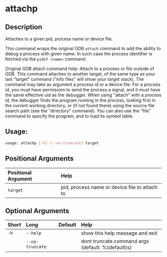 



# attachp

## Description


Attaches to a given pid, process name or device file.

This command wraps the original GDB `attach` command to add the ability
to debug a process with given name. In such case the process identifier is
fetched via the `pidof <name>` command.

Original GDB attach command help:
    Attach to a process or file outside of GDB.
    This command attaches to another target, of the same type as your last
    "target" command ("info files" will show your target stack).
    The command may take as argument a process id or a device file.
    For a process id, you must have permission to send the process a signal,
    and it must have the same effective uid as the debugger.
    When using "attach" with a process id, the debugger finds the
    program running in the process, looking first in the current working
    directory, or (if not found there) using the source file search path
    (see the "directory" command).  You can also use the "file" command
    to specify the program, and to load its symbol table.
## Usage:


```bash
usage: attachp [-h] [--no-truncate] target

```
## Positional Arguments

|Positional Argument|Help|
| :--- | :--- |
|`target`|pid, process name or device file to attach to|

## Optional Arguments

|Short|Long|Default|Help|
| :--- | :--- | :--- | :--- |
|`-h`|`--help`||show this help message and exit|
||`--no-truncate`||dont truncate command args (default: %(default)s)|
